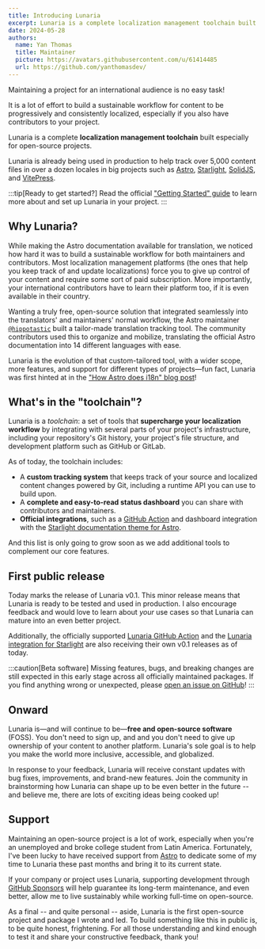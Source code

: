 ```yaml
---
title: Introducing Lunaria
excerpt: Lunaria is a complete localization management toolchain built especially for open-source projects. Currently, Lunaria is already being used in production to help track over 5000 content files in over a dozen of locales in big projects such as [Astro](https://i18n.docs.astro.build/), [Starlight](https://i18n.starlight.astro.build/), [SolidJS](https://docs.solidjs.com/i18n-status/), and [VitePress](https://vitepress.dev/_translations/).
date: 2024-05-28
authors:
  name: Yan Thomas
  title: Maintainer
  picture: https://avatars.githubusercontent.com/u/61414485
  url: https://github.com/yanthomasdev/
---
```


Maintaining a project for an international audience is no easy task!

It is a lot of effort to build a sustainable workflow for content to be progressively and consistently localized, especially if you also have contributors to your project.

Lunaria is a complete **localization management toolchain** built especially for open-source projects.

Lunaria is already being used in production to help track over 5,000 content files in over a dozen locales in big projects such as [Astro](https://i18n.docs.astro.build/), [Starlight](https://i18n.starlight.astro.build/), [SolidJS](https://docs.solidjs.com/i18n-status/), and [VitePress](https://vitepress.dev/_translations/).

:::tip[Ready to get started?]
Read the official ["Getting Started" guide](https://lunaria.dev/getting-started/) to learn more about and set up Lunaria in your project.
:::

## Why Lunaria?

While making the Astro documentation available for translation, we noticed how hard it was to build a sustainable workflow for both maintainers and contributors. Most localization management platforms (the ones that help you keep track of and update localizations) force you to give up control of your content and require some sort of paid subscription. More importantly, your international contributors have to learn their platform too, if it is even available in their country.

Wanting a truly free, open-source solution that integrated seamlessly into the translators' and maintainers' normal workflow, the Astro maintainer [`@hippotastic`](https://github.com/hippotastic) built a tailor-made translation tracking tool. The community contributors used this to organize and mobilize, translating the official Astro documentation into 14 different languages with ease.

Lunaria is the evolution of that custom-tailored tool, with a wider scope, more features, and support for different types of projects—fun fact, Lunaria was first hinted at in the ["How Astro does i18n" blog post](https://astro.build/blog/astro-i18n/#going-forward)!

## What's in the "toolchain"?

Lunaria is a _toolchain_: a set of tools that **supercharge your localization workflow** by integrating with several parts of your project's infrastructure, including your repository's Git history, your project's file structure, and development platform such as GitHub or GitLab.

As of today, the toolchain includes:

- A **custom tracking system** that keeps track of your source and localized content changes powered by Git, including a runtime API you can use to build upon.
- A **complete and easy-to-read status dashboard** you can share with contributors and maintainers.
- **Official integrations**, such as a [GitHub Action](https://lunaria.dev/integrations/github-action/) and dashboard integration with the [Starlight documentation theme for Astro](https://lunaria.dev/integrations/starlight/).

And this list is only going to grow soon as we add additional tools to complement our core features.

## First public release

Today marks the release of Lunaria v0.1. This minor release means that Lunaria is ready to be tested and used in production. I also encourage feedback and would love to learn about _your_ use cases so that Lunaria can mature into an even better project.

Additionally, the officially supported [Lunaria GitHub Action](https://lunaria.dev/integrations/github-action/) and the [Lunaria integration for Starlight](https://lunaria.dev/integrations/starlight/) are also receiving their own v0.1 releases as of today.

:::caution[Beta software]
Missing features, bugs, and breaking changes are still expected in this early stage across all officially maintained packages. If you find anything wrong or unexpected, please [open an issue on GitHub](https://github.com/yanthomasdev/lunaria/issues/new/choose)!
:::

## Onward

Lunaria is—and will continue to be—**free and open-source software** (FOSS). You don't need to sign up, and and you don't need to give up ownership of your content to another platform. Lunaria's sole goal is to help you make the world more inclusive, accessible, and globalized.

In response to your feedback, Lunaria will receive constant updates with bug fixes, improvements, and brand-new features. Join the community in brainstorming how Lunaria can shape up to be even better in the future -- and believe me, there are lots of exciting ideas being cooked up!

## Support

Maintaining an open-source project is a lot of work, especially when you're an unemployed and broke college student from Latin America. Fortunately, I've been lucky to have received support from [Astro](https://astro.build/) to dedicate some of my time to Lunaria these past months and bring it to its current state.

If your company or project uses Lunaria, supporting development through [GitHub Sponsors](https://github.com/sponsors/yanthomasdev) will help guarantee its long-term maintenance, and even better, allow me to live sustainably while working full-time on open-source.

As a final -- and quite personal -- aside, Lunaria is the first open-source project and package I wrote and led. To build something like this in public is, to be quite honest, frightening. For all those understanding and kind enough to test it and share your constructive feedback, thank you!
